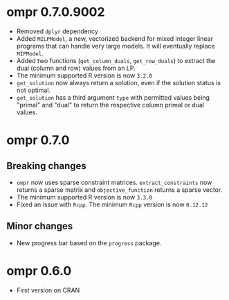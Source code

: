 # ompr 0.7.0.9002

* Removed `dplyr` dependency
* Added `MILPModel`, a new, vectorized backend for mixed integer linear programs that can handle very large models. It will eventually replace `MIPModel`.
* Added two functions (`get_column_duals`, `get_row_duals`) to extract the dual (column and row) values from an LP.
* The minimum supported R version is now `3.2.0`
* `get_solution` now always return a solution, even if the solution status is not optimal.
* `get_solution` has a third argument `type` with permitted values being "primal" and "dual" to return the respective column primal or dual values.

# ompr 0.7.0

## Breaking changes

* `ompr` now uses sparse constraint matrices. `extract_constraints` now returns a sparse matrix and `objective_function` returns a sparse vector.
* The minimum supported R version is now `3.3.0`
* Fixed an issue with `Rcpp`. The minimum `Rcpp` version is now `0.12.12`

## Minor changes

* New progress bar based on the `progress` package.

# ompr 0.6.0

* First version on CRAN


